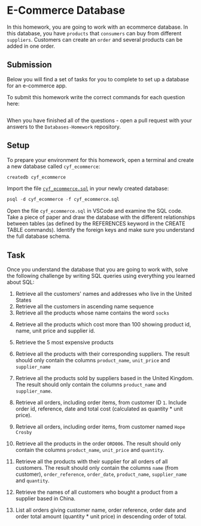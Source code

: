 # E-Commerce Database

In this homework, you are going to work with an ecommerce database. In this database, you have `products` that `consumers` can buy from different `suppliers`. Customers can create an `order` and several products can be added in one order.

## Submission

Below you will find a set of tasks for you to complete to set up a database for an e-commerce app.

To submit this homework write the correct commands for each question here:

```sql


```

When you have finished all of the questions - open a pull request with your answers to the `Databases-Homework` repository.

## Setup

To prepare your environment for this homework, open a terminal and create a new database called `cyf_ecommerce`:

```sql
createdb cyf_ecommerce
```

Import the file [`cyf_ecommerce.sql`](./cyf_ecommerce.sql) in your newly created database:

```sql
psql -d cyf_ecommerce -f cyf_ecommerce.sql
```

Open the file `cyf_ecommerce.sql` in VSCode and examine the SQL code. Take a piece of paper and draw the database with the different relationships between tables (as defined by the REFERENCES keyword in the CREATE TABLE commands). Identify the foreign keys and make sure you understand the full database schema.

## Task

Once you understand the database that you are going to work with, solve the following challenge by writing SQL queries using everything you learned about SQL:

1. Retrieve all the customers' names and addresses who live in the United States
   <!-- select name, address from customers where country='United States' -->
2. Retrieve all the customers in ascending name sequence
   <!-- select * from customers order by name asc; -->
3. Retrieve all the products whose name contains the word `socks`
<!-- select * from products where product_name like'%socks%'; -->
4. Retrieve all the products which cost more than 100 showing product id, name, unit price and supplier id.
<!-- select product_availability.prod_id, product_availability.unit_price,products.product_name, suppliers.supplier_name from product_availability join
products on(products.id = product_availability.prod_id) join suppliers
on (suppliers.id = product_availability.supp_id) where product_availability.unit_price > 100; -->
5. Retrieve the 5 most expensive products
<!-- select product_availability.prod_id, product_availability.unit_price,products.product_name, suppliers.supplier_name from product_availability join
products on(products.id = product_availability.prod_id) join suppliers
on (suppliers.id = product_availability.supp_id) order by product_availability.unit_price DESC limit 5; -->

6. Retrieve all the products with their corresponding suppliers. The result should only contain the columns `product_name`, `unit_price` and `supplier_name`
<!-- select product_availability.unit_price,products.product_name, suppliers.supplier_name from product_availability join
products on(products.id = product_availability.prod_id) join suppliers
on (suppliers.id = product_availability.supp_id); -->

7. Retrieve all the products sold by suppliers based in the United Kingdom. The result should only contain the columns `product_name` and `supplier_name`.
<!-- select products.product_name, suppliers.supplier_name from products
join suppliers on (suppliers.id = products.id) where suppliers.country='United Kingdom'
; -->

8. Retrieve all orders, including order items, from customer ID `1`. Include order id, reference, date and total cost (calculated as quantity \* unit price).
<!-- select orders.id, orders.order_reference, orders.order_date,(order_items.quantity * product_availability.unit_price) as total_cost from orders
join order_items on (orders.id = order_items.order_id) join product_availability on
(product_availability.prod_id = order_items.product_id) where orders.customer_id=1; -->

9. Retrieve all orders, including order items, from customer named `Hope Crosby`
<!-- select orders.id, orders.order_reference, orders.order_date from orders join order_items on (orders.id = order_items.order_id) join customers on (customers.id = orders.customer_id) where customers.name='Hope Crosby'; -->

10. Retrieve all the products in the order `ORD006`. The result should only contain the columns `product_name`, `unit_price` and `quantity`.
<!-- SELECT products.product_name, product_availability.unit_price, order_items.quantity
FROM orders
INNER JOIN order_items ON  orders.id = order_items.order_id
INNER JOIN products ON  products.id = order_items.product_id
INNER JOIN  product_availability ON product_availability.prod_id = order_items.product_id
WHERE orders.order_reference ='ORD006'; -->
11. Retrieve all the products with their supplier for all orders of all customers. The result should only contain the columns `name` (from customer), `order_reference`, `order_date`, `product_name`, `supplier_name` and `quantity`.
<!-- SELECT customers.name,orders.order_reference,orders.order_date,products.product_name,suppliers.supplier_name,order_items.quantity FROM customers
INNER JOIN orders ON orders.customer_id =customers.id
INNER JOIN order_items ON  orders.id = order_items.order_id
INNER JOIN products ON  products.id = order_items.product_id
INNER JOIN suppliers ON suppliers.id =order_items.supplier_id; -->
12. Retrieve the names of all customers who bought a product from a supplier based in China.
<!-- SELECT customers.name
FROM suppliers
INNER JOIN order_items ON  suppliers.id = order_items.supplier_id
INNER JOIN orders ON order_items.order_id = orders.id
INNER JOIN customers ON customers.id = orders.customer_id
WHERE suppliers.country = 'China'; -->
13. List all orders giving customer name, order reference, order date and order total amount (quantity \* unit price) in descending order of total.
<!-- SELECT customers.name,orders.order_reference,orders.order_date,(quantity * unit_price) AS total_amount
FROM customers
INNER JOIN orders ON  orders.customer_id = customers.id
INNER JOIN order_items ON order_items.order_id = orders.id
INNER JOIN product_availability ON order_items.product_id  = product_availability.prod_id
ORDER BY total_amount DESC; -->
